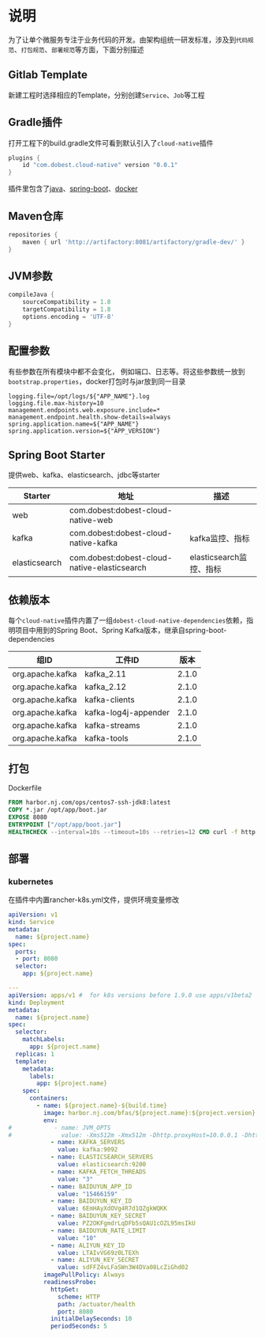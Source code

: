 # 说明
为了让单个微服务专注于业务代码的开发。由架构组统一研发标准，涉及到`代码规范`、`打包规范`、`部署规范`等方面，下面分别描述

## Gitlab Template
新建工程时选择相应的Template，分别创建`Service`、`Job`等工程

## Gradle插件
打开工程下的build.gradle文件可看到默认引入了`cloud-native`插件
``` gradle
plugins {
    id "com.dobest.cloud-native" version "0.0.1"
}
```
插件里包含了[java](https://docs.gradle.org/current/dsl/org.gradle.api.tasks.JavaExec.html#org.gradle.api.tasks.JavaExec)、[spring-boot](https://plugins.gradle.org/plugin/org.springframework.boot)、[docker](https://plugins.gradle.org/plugin/com.palantir.docker)

## Maven仓库
``` gradle 
repositories {
    maven { url 'http://artifactory:8081/artifactory/gradle-dev/' }
}
```

## JVM参数
``` gradle
compileJava {
    sourceCompatibility = 1.8
    targetCompatibility = 1.8
    options.encoding = 'UTF-8'
}
```

## 配置参数
有些参数在所有模块中都不会变化， 例如端口、日志等。将这些参数统一放到`bootstrap.properties`，docker打包时与jar放到同一目录
```properties
logging.file=/opt/logs/${"APP_NAME"}.log
logging.file.max-history=10
management.endpoints.web.exposure.include=*
management.endpoint.health.show-details=always
spring.application.name=${"APP_NAME"}
spring.application.version=${"APP_VERSION"}
```

## Spring Boot Starter
提供web、kafka、elasticsearch、jdbc等starter

| Starter | 地址 | 描述 |
| ------ | ------ | ------ |
| web | com.dobest:dobest-cloud-native-web | |
| kafka | com.dobest:dobest-cloud-native-kafka | kafka监控、指标 |
| elasticsearch | com.dobest:dobest-cloud-native-elasticsearch | elasticsearch监控、指标 |

## 依赖版本
每个`cloud-native`插件内置了一组`dobest-cloud-native-dependencies`依赖，指明项目中用到的Spring Boot、Spring Kafka版本，继承自spring-boot-dependencies

| 组ID | 工件ID | 版本 |
| ------ | ------ | ------ |
| org.apache.kafka | kafka_2.11 | 2.1.0 |
| org.apache.kafka | kafka_2.12 | 2.1.0 |
| org.apache.kafka | kafka-clients | 2.1.0 |
| org.apache.kafka | kafka-log4j-appender | 2.1.0 |
| org.apache.kafka | kafka-streams | 2.1.0 |
| org.apache.kafka | kafka-tools | 2.1.0 |

## 打包
Dockerfile
``` dockerfile
FROM harbor.nj.com/ops/centos7-ssh-jdk8:latest
COPY *.jar /opt/app/boot.jar
EXPOSE 8080
ENTRYPOINT ["/opt/app/boot.jar"]
HEALTHCHECK --interval=10s --timeout=10s --retries=12 CMD curl -f http://localhost:8080/actuator/health || exit 1
```

## 部署
### kubernetes
在插件中内置rancher-k8s.yml文件，提供环境变量修改
``` yml
apiVersion: v1
kind: Service
metadata:
  name: ${project.name}
spec:
  ports:
  - port: 8080
  selector:
    app: ${project.name}

---
apiVersion: apps/v1 #  for k8s versions before 1.9.0 use apps/v1beta2  and before 1.8.0 use extensions/v1beta1
kind: Deployment
metadata:
  name: ${project.name}
spec:
  selector:
    matchLabels:
      app: ${project.name}
  replicas: 1
  template:
    metadata:
      labels:
        app: ${project.name}
    spec:
      containers:
        - name: ${project.name}-${build.time}
          image: harbor.nj.com/bfas/${project.name}:${project.version}
          env:
#            - name: JVM_OPTS
#              value: -Xms512m -Xmx512m -Dhttp.proxyHost=10.0.0.1 -Dhttp.proxyPort=3128
            - name: KAFKA_SERVERS
              value: kafka:9092
            - name: ELASTICSEARCH_SERVERS
              value: elasticsearch:9200
            - name: KAFKA_FETCH_THREADS
              value: "3"
            - name: BAIDUYUN_APP_ID
              value: "15466159"
            - name: BAIDUYUN_KEY_ID
              value: 6EmHAyXdOVg4R7d1QZgkWQKK
            - name: BAIDUYUN_KEY_SECRET
              value: PZ2OKFgmdrLqDFb5sQAU1cOZL95msIkU
            - name: BAIDUYUN_RATE_LIMIT
              value: "10"
            - name: ALIYUN_KEY_ID
              value: LTAIvVG69z0LTEXh
            - name: ALIYUN_KEY_SECRET
              value: sdFFZ4vLFaSWn3W4DVa08LcZiGhd02
          imagePullPolicy: Always
          readinessProbe:
            httpGet:
              scheme: HTTP
              path: /actuator/health
              port: 8080
            initialDelaySeconds: 10
            periodSeconds: 5
```
